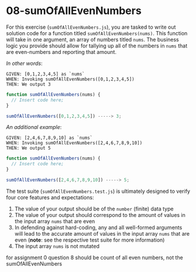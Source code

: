 # 08-sumOfAllEvenNumbers

For this exercise (`sumOfAllEvenNumbers.js`), you are tasked to write out solution code for a function titled `sumOfAllEvenNumbers(nums)`. This function will take in one argument, an array of numbers titled `nums`. The business logic you provide should allow for tallying up all of the numbers in `nums` that are even-numbers and reporting that amount.

_In other words_:

```
GIVEN: [0,1,2,3,4,5] as `nums`
WHEN: Invoking sumOfAllEvenNumbers([0,1,2,3,4,5])
THEN: We output 3
```

```js
function sumOfAllEvenNumbers(nums) {
  // Insert code here;
}

sumOfAllEvenNumbers([0,1,2,3,4,5]) -----> 3;
```

_An additional example_:

```
GIVEN: [2,4,6,7,8,9,10] as `nums`
WHEN: Invoking sumOfAllEvenNumbers([2,4,6,7,8,9,10])
THEN: We output 5
```

```js
function sumOfAllEvenNumbers(nums) {
  // Insert code here;
}

sumOfAllEvenNumbers([2,4,6,7,8,9,10]) -----> 5;
```

The test suite (`sumOfAllEvenNumbers.test.js`) is ultimately designed to verify four core features and expectations:

1) The value of your output should be of the `number` (finite) data type 
2) The value of your output should correspond to the amount of values in the input array `nums` that are even
3) In defending against hard-coding, any and all well-formed arguments will lead to the accurate amount of values in the input array `nums` that are even (**note**: see the respective test suite for more information)
4) The input array `nums` is not mutated

for assignment 0 question 8 should be count of all even numbers, not the sumOfAllEvenNumbers
